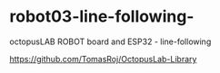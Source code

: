# robot03-line-following-
octopusLAB ROBOT board and ESP32 - line-following 

https://github.com/TomasRoj/OctopusLab-Library
